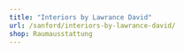 ```yaml
---
title: "Interiors by Lawrance David"
url: /sanford/interiors-by-lawrance-david/
shop: Raumausstattung
---
```

